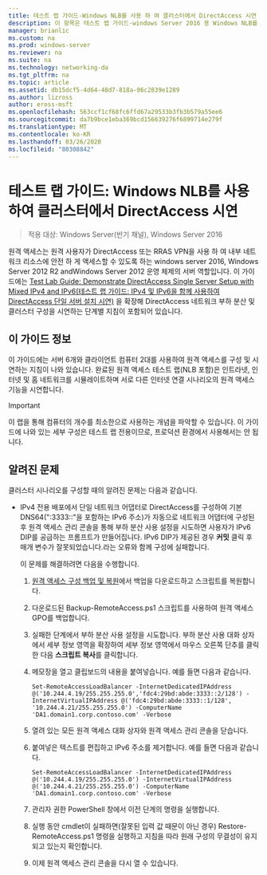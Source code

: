 ```yaml
---
title: 테스트 랩 가이드-Windows NLB를 사용 하 여 클러스터에서 DirectAccess 시연
description: 이 항목은 테스트 랩 가이드-windows Server 2016 용 Windows NLB를 사용 하는 클러스터의 DirectAccess 시연에 포함 되어 있습니다.
manager: brianlic
ms.custom: na
ms.prod: windows-server
ms.reviewer: na
ms.suite: na
ms.technology: networking-da
ms.tgt_pltfrm: na
ms.topic: article
ms.assetid: db15dcf5-4d64-48d7-818a-06c2839e1289
ms.author: lizross
author: eross-msft
ms.openlocfilehash: 563ccf1cf68fc6ffd67a29533b3fb3b579a55ee6
ms.sourcegitcommit: da7b9bce1eba369bcd156639276f6899714e279f
ms.translationtype: MT
ms.contentlocale: ko-KR
ms.lasthandoff: 03/26/2020
ms.locfileid: "80308842"
---
```

# <a name="test-lab-guide-demonstrate-directaccess-in-a-cluster-with-windows-nlb"></a>테스트 랩 가이드: Windows NLB를 사용하여 클러스터에서 DirectAccess 시연

>적용 대상: Windows Server(반기 채널), Windows Server 2016

원격 액세스는 원격 사용자가 DirectAccess 또는 RRAS VPN을 사용 하 여 내부 네트워크 리소스에 안전 하 게 액세스할 수 있도록 하는 windows server 2016, Windows Server 2012 R2 andWindows Server 2012 운영 체제의 서버 역할입니다. 이 가이드에는 [Test Lab Guide: Demonstrate DirectAccess Single Server Setup with Mixed IPv4 and IPv6(테스트 랩 가이드: IPv4 및 IPv6을 함께 사용하여 DirectAccess 단일 서버 설치 시연)](https://go.microsoft.com/fwlink/p/?LinkId=237004) 을 확장해 DirectAccess 네트워크 부하 분산 및 클러스터 구성을 시연하는 단계별 지침이 포함되어 있습니다.  
  
## <a name="about-this-guide"></a>이 가이드 정보  
이 가이드에는 서버 6개와 클라이언트 컴퓨터 2대를 사용하여 원격 액세스를 구성 및 시연하는 지침이 나와 있습니다. 완료된 원격 액세스 테스트 랩(NLB 포함)은 인트라넷, 인터넷 및 홈 네트워크를 시뮬레이트하며 서로 다른 인터넷 연결 시나리오의 원격 액세스 기능을 시연합니다.  
  
> [!IMPORTANT]  
> 이 랩을 통해 컴퓨터의 개수를 최소한으로 사용하는 개념을 파악할 수 있습니다. 이 가이드에 나와 있는 세부 구성은 테스트 랩 전용이므로, 프로덕션 환경에서 사용해서는 안 됩니다.  
  
## <a name="known-issues"></a><a name="KnownIssues"></a>알려진 문제  
클러스터 시나리오를 구성할 때의 알려진 문제는 다음과 같습니다.  
  
-   IPv4 전용 배포에서 단일 네트워크 어댑터로 DirectAccess를 구성하여 기본 DNS64(":3333::"을 포함하는 IPv6 주소)가 자동으로 네트워크 어댑터에 구성된 후 원격 액세스 관리 콘솔을 통해 부하 분산 사용 설정을 시도하면 사용자가 IPv6 DIP를 공급하는 프롬프트가 만들어집니다. IPv6 DIP가 제공된 경우 **커밋** 클릭 후 매개 변수가 잘못되었습니다.라는 오류와 함께 구성에 실패합니다.  
  
    이 문제를 해결하려면 다음을 수행합니다.  
  
    1.  [원격 액세스 구성 백업 및 복원](https://gallery.technet.microsoft.com/Back-up-and-Restore-Remote-e157e6a6)에서 백업을 다운로드하고 스크립트를 복원합니다.  
  
    2.  다운로드된 Backup-RemoteAccess.ps1 스크립트를 사용하여 원격 액세스 GPO를 백업합니다.  
  
    3.  실패한 단계에서 부하 분산 사용 설정을 시도합니다. 부하 분산 사용 대화 상자에서 세부 정보 영역을 확장하여 세부 정보 영역에서 마우스 오른쪽 단추를 클릭한 다음 **스크립트 복사**를 클릭합니다.  
  
    4.  메모장을 열고 클립보드의 내용을 붙여넣습니다. 예를 들면 다음과 같습니다.  
  
        ```  
        Set-RemoteAccessLoadBalancer -InternetDedicatedIPAddress @('10.244.4.19/255.255.255.0','fdc4:29bd:abde:3333::2/128') -InternetVirtualIPAddress @('fdc4:29bd:abde:3333::1/128', '10.244.4.21/255.255.255.0') -ComputerName 'DA1.domain1.corp.contoso.com' -Verbose  
        ```  
  
    5.  열려 있는 모든 원격 액세스 대화 상자와 원격 액세스 관리 콘솔을 닫습니다.  
  
    6.  붙여넣은 텍스트를 편집하고 IPv6 주소를 제거합니다. 예를 들면 다음과 같습니다.  
  
        ```  
        Set-RemoteAccessLoadBalancer -InternetDedicatedIPAddress @('10.244.4.19/255.255.255.0') -InternetVirtualIPAddress @('10.244.4.21/255.255.255.0') -ComputerName 'DA1.domain1.corp.contoso.com' -Verbose  
        ```  
  
    7.  관리자 권한 PowerShell 창에서 이전 단계의 명령을 실행합니다.  
  
    8.  실행 동안 cmdlet이 실패하면(잘못된 입력 값 때문이 아닌 경우) Restore-RemoteAccess.ps1 명령을 실행하고 지침을 따라 원래 구성의 무결성이 유지되고 있는지 확인합니다.  
  
    9. 이제 원격 액세스 관리 콘솔을 다시 열 수 있습니다.  
  


